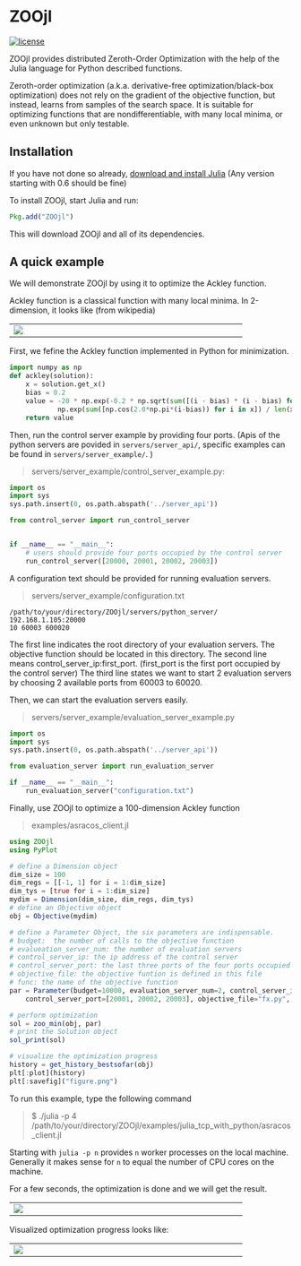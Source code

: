 # ZOOjl

[![license](https://img.shields.io/github/license/mashape/apistatus.svg?maxAge=2592000)](https://github.com/eyounx/ZOOjl/blob/master/LICENSE)

ZOOjl provides distributed Zeroth-Order Optimization with the help of the Julia language for Python described functions.

Zeroth-order optimization (a.k.a. derivative-free optimization/black-box optimization) does not rely on the gradient of the objective function, but instead, learns from samples of the search space. It is suitable for optimizing functions that are nondifferentiable, with many local minima, or even unknown but only testable.

## Installation

If you have not done so already, [download and install Julia](http://julialang.org/downloads/) (Any version starting with 0.6 should be fine)

To install ZOOjl, start Julia and run:

```julia
Pkg.add("ZOOjl")
```

This will download ZOOjl and all of its dependencies.

## A quick example

We will demonstrate ZOOjl by using it to optimize the Ackley function.

Ackley function is a classical function with many local minima. In 2-dimension, it looks like (from wikipedia)

<table border=0><tr><td width="400px"><img src="https://upload.wikimedia.org/wikipedia/commons/thumb/9/98/Ackley%27s_function.pdf/page1-400px-Ackley%27s_function.pdf.jpg"/></td></tr></table>

First, we fefine the Ackley function implemented in Python for minimization.

```python
import numpy as np
def ackley(solution):
    x = solution.get_x()
    bias = 0.2
    value = -20 * np.exp(-0.2 * np.sqrt(sum([(i - bias) * (i - bias) for i in x]) / len(x))) - \
            np.exp(sum([np.cos(2.0*np.pi*(i-bias)) for i in x]) / len(x)) + 20.0 + np.e
    return value	
```

Then, run the control server example by providing four ports.  (Apis of the python servers are povided in `servers/server_api/`, specific examples can be found in `servers/server_example/`. )

>  servers/server_example/control_server_example.py:

```python
import os
import sys
sys.path.insert(0, os.path.abspath('../server_api'))

from control_server import run_control_server


if __name__ == "__main__":
    # users should provide four ports occupied by the control server
    run_control_server([20000, 20001, 20002, 20003])
```

A configuration text should be provided for running evaluation servers.

> servers/server_example/configuration.txt

```
/path/to/your/directory/ZOOjl/servers/python_server/
192.168.1.105:20000
10 60003 600020
```

The first line indicates the root directory of  your evaluation servers. The objective function should be located in this directory. The second line means control_server_ip:first_port. (first_port is the first port occupied by the control server) The third line states we want to start 2 evaluation servers by choosing 2 available ports from 60003 to 60020.

Then, we can start the evaluation servers easily. 

>  servers/server_example/evaluation_server_example.py

```python
import os
import sys
sys.path.insert(0, os.path.abspath('../server_api'))

from evaluation_server import run_evaluation_server

if __name__ == "__main__":
    run_evaluation_server("configuration.txt")
```

Finally, use ZOOjl to optimize a 100-dimension Ackley function 

> examples/asracos_client.jl

```julia
using ZOOjl
using PyPlot

# define a Dimension object
dim_size = 100
dim_regs = [[-1, 1] for i = 1:dim_size]
dim_tys = [true for i = 1:dim_size]
mydim = Dimension(dim_size, dim_regs, dim_tys)
# define an Objective object
obj = Objective(mydim)

# define a Parameter Object, the six parameters are indispensable.
# budget:  the number of calls to the objective function
# evalueation_server_num: the number of evaluation servers
# control_server_ip: the ip address of the control server
# control_server_port: the last three ports of the four ports occupied by the control server
# objective_file: the objective funtion is defined in this file
# func: the name of the objective function
par = Parameter(budget=10000, evaluation_server_num=2, control_server_ip="192.168.1.105",
    control_server_port=[20001, 20002, 20003], objective_file="fx.py", func="ackley")

# perform optimization
sol = zoo_min(obj, par)
# print the Solution object
sol_print(sol)

# visualize the optimization progress
history = get_history_bestsofar(obj)
plt[:plot](history)
plt[:savefig]("figure.png")
```

To run this example, type the following command

> $ ./julia -p 4 /path/to/your/directory/ZOOjl/examples/julia_tcp_with_python/asracos_client.jl

Starting with `julia -p n` provides `n` worker processes on the local machine. Generally it makes sense for `n` to equal the number of CPU cores on the machine.

For a few seconds, the optimization is done and we will get the result.

<table border=0><tr><td width="400px"><img src="https://github.com/eyounx/ZOOjl/blob/dev/img/result.png"/></td></tr></table>

Visualized optimization progress looks like:

<table border=0><tr><td width="400px"><img src="https://github.com/eyounx/ZOOjl/blob/dev/img/figure.png"/></td></tr></table>